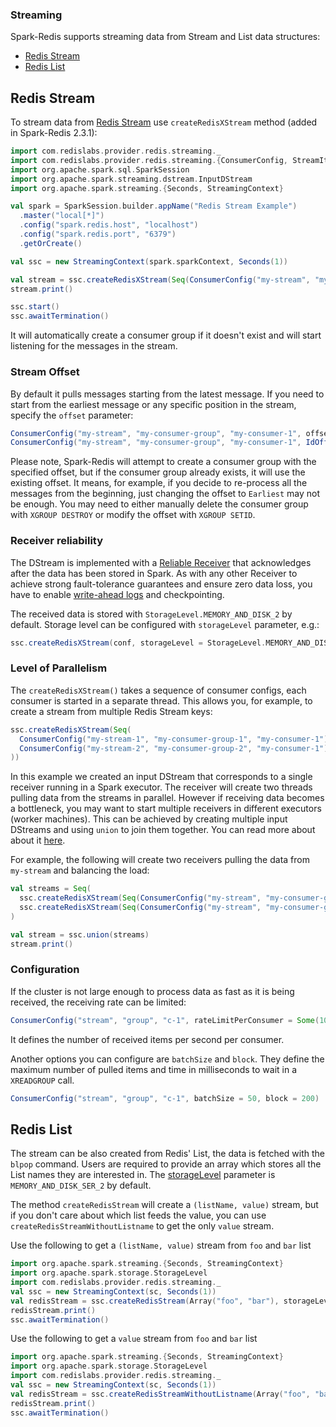### Streaming

Spark-Redis supports streaming data from Stream and List data structures:

  - [Redis Stream](#redis-stream)
  - [Redis List](#redis-list)

## Redis Stream

To stream data from [Redis Stream](https://redis.io/topics/streams-intro) use `createRedisXStream` method (added in Spark-Redis 2.3.1):

```scala
import com.redislabs.provider.redis.streaming._
import com.redislabs.provider.redis.streaming.{ConsumerConfig, StreamItem}
import org.apache.spark.sql.SparkSession
import org.apache.spark.streaming.dstream.InputDStream
import org.apache.spark.streaming.{Seconds, StreamingContext}

val spark = SparkSession.builder.appName("Redis Stream Example")
  .master("local[*]")
  .config("spark.redis.host", "localhost")
  .config("spark.redis.port", "6379")
  .getOrCreate()

val ssc = new StreamingContext(spark.sparkContext, Seconds(1))

val stream = ssc.createRedisXStream(Seq(ConsumerConfig("my-stream", "my-consumer-group", "my-consumer-1")))
stream.print()

ssc.start()
ssc.awaitTermination()

```

It will automatically create a consumer group if it doesn't exist and will start listening for the messages in the stream. 

### Stream Offset

By default it pulls messages starting from the latest message. If you need to start from the earliest message or any specific position in the stream, specify the `offset` parameter:

```scala
ConsumerConfig("my-stream", "my-consumer-group", "my-consumer-1", offset = Earliest) // start from '0-0'
ConsumerConfig("my-stream", "my-consumer-group", "my-consumer-1", IdOffset(42, 0))   // start from '42-0'
```

Please note, Spark-Redis will attempt to create a consumer group with the specified offset, but if the consumer group already exists, 
it will use the existing offset. It means, for example, if you decide to re-process all the messages from the beginning, 
just changing the offset to `Earliest` may not be enough. You may need to either manually delete the consumer 
group with `XGROUP DESTROY` or modify the offset with `XGROUP SETID`.

### Receiver reliability

The DStream is implemented with a [Reliable Receiver](https://spark.apache.org/docs/latest/streaming-custom-receivers.html#receiver-reliability) that acknowledges 
after the data has been stored in Spark. As with any other Receiver to achieve strong fault-tolerance guarantees and ensure zero data loss, you have to enable [write-ahead logs](https://spark.apache.org/docs/latest/streaming-programming-guide.html#deploying-applications) and checkpointing. 

The received data is stored with `StorageLevel.MEMORY_AND_DISK_2` by default. 
Storage level can be configured with `storageLevel` parameter, e.g.:
```scala
ssc.createRedisXStream(conf, storageLevel = StorageLevel.MEMORY_AND_DISK_SER_2)
```

### Level of Parallelism

The `createRedisXStream()` takes a sequence of consumer configs, each consumer is started in a separate thread. This allows you, for example, to
create a stream from multiple Redis Stream keys:

```scala
ssc.createRedisXStream(Seq(
  ConsumerConfig("my-stream-1", "my-consumer-group-1", "my-consumer-1"),
  ConsumerConfig("my-stream-2", "my-consumer-group-2", "my-consumer-1")
))
```

In this example we created an input DStream that corresponds to a single receiver running in a Spark executor. The receiver will create two threads pulling 
data from the streams in parallel. However if receiving data becomes a bottleneck, you may want to start multiple receivers in different executors (worker machines).
This can be achieved by creating multiple input DStreams and using `union` to join them together. You can read more about about it [here](https://spark.apache.org/docs/latest/streaming-programming-guide.html#level-of-parallelism-in-data-receiving).

For example, the following will create two receivers pulling the data from `my-stream` and balancing the load:  

```scala
val streams = Seq(
  ssc.createRedisXStream(Seq(ConsumerConfig("my-stream", "my-consumer-group", "my-consumer-1"))),
  ssc.createRedisXStream(Seq(ConsumerConfig("my-stream", "my-consumer-group", "my-consumer-2")))
)

val stream = ssc.union(streams)
stream.print()
```

### Configuration

If the cluster is not large enough to process data as fast as it is being received, the receiving rate can be limited:

```scala
ConsumerConfig("stream", "group", "c-1", rateLimitPerConsumer = Some(100)) // 100 items per second
```

It defines the number of received items per second per consumer.

Another options you can configure are `batchSize` and `block`. They define the maximum number of pulled items and time in milliseconds to wait in a `XREADGROUP` call. 

```scala
ConsumerConfig("stream", "group", "c-1", batchSize = 50, block = 200)
```


## Redis List

The stream can be also created from Redis' List, the data is fetched with the `blpop` command. Users are required to provide an array which stores all the List names they are interested in. The [storageLevel](http://spark.apache.org/docs/latest/streaming-programming-guide.html#data-serialization) parameter is `MEMORY_AND_DISK_SER_2` by default.

The method `createRedisStream` will create a `(listName, value)` stream, but if you don't care about which list feeds the value, you can use `createRedisStreamWithoutListname` to get the only `value` stream.

Use the following to get a `(listName, value)` stream from `foo` and `bar` list

```scala
import org.apache.spark.streaming.{Seconds, StreamingContext}
import org.apache.spark.storage.StorageLevel
import com.redislabs.provider.redis.streaming._
val ssc = new StreamingContext(sc, Seconds(1))
val redisStream = ssc.createRedisStream(Array("foo", "bar"), storageLevel = StorageLevel.MEMORY_AND_DISK_2)
redisStream.print()
ssc.awaitTermination()
```


Use the following to get a `value` stream from `foo` and `bar` list

```scala
import org.apache.spark.streaming.{Seconds, StreamingContext}
import org.apache.spark.storage.StorageLevel
import com.redislabs.provider.redis.streaming._
val ssc = new StreamingContext(sc, Seconds(1))
val redisStream = ssc.createRedisStreamWithoutListname(Array("foo", "bar"), storageLevel = StorageLevel.MEMORY_AND_DISK_2)
redisStream.print()
ssc.awaitTermination()
```
